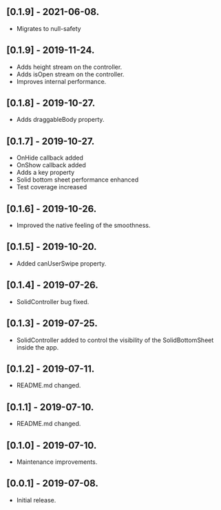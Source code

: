 ## [0.1.9] - 2021-06-08.

* Migrates to null-safety

## [0.1.9] - 2019-11-24.

* Adds height stream on the controller.
* Adds isOpen stream on the controller.
* Improves internal performance.

## [0.1.8] - 2019-10-27.

* Adds draggableBody property.

## [0.1.7] - 2019-10-27.

* OnHide callback added
* OnShow callback added
* Adds a key property
* Solid bottom sheet performance enhanced
* Test coverage increased

## [0.1.6] - 2019-10-26.

* Improved the native feeling of the smoothness.

## [0.1.5] - 2019-10-20.

* Added canUserSwipe property.

## [0.1.4] - 2019-07-26.

* SolidController bug fixed.

## [0.1.3] - 2019-07-25.

* SolidController added to control the visibility of the SolidBottomSheet inside the app.

## [0.1.2] - 2019-07-11.

* README.md changed.

## [0.1.1] - 2019-07-10.

* README.md changed.

## [0.1.0] - 2019-07-10.

* Maintenance improvements.

## [0.0.1] - 2019-07-08.

* Initial release.
